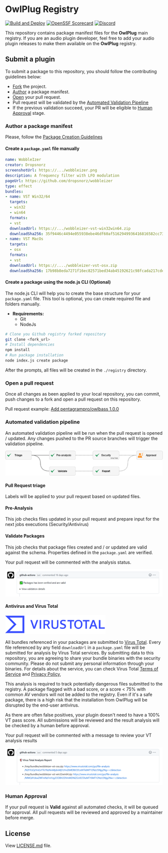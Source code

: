 # OwlPlug Registry

[![Build and Deploy](https://github.com/OwlPlug/owlplug-registry/actions/workflows/deploy.yml/badge.svg)](https://github.com/OwlPlug/owlplug-registry/actions/workflows/deploy.yml)
[![OpenSSF Scorecard](https://api.securityscorecards.dev/projects/github.com/OwlPlug/owlplug-registry/badge)](https://api.securityscorecards.dev/projects/github.com/OwlPlug/owlplug-registry)
[![Discord](https://img.shields.io/badge/chat-on%20discord-%237289DA.svg)](https://discord.gg/nEdHAMB)


This repository contains package manifest files for the **OwlPlug** main registry. If you are an audio plugin developer, feel free to add your audio plugin releases to make them available on the **OwlPlug** registry.


## Submit a plugin

To submit a package to this repository, you should follow the contributing guidelines below:
* [Fork](https://github.com/OwlPlug/owlplug-registry/fork) the project.
* [Author](#author-a-package-manifest) a package manifest.
* [Open](#open-a-pull-request) your pull request.
* Pull request will be validated by the [Automated Validation Pipeline](#automated-validation-pipeline)
* If the previous validation succeed, your PR will be eligible to [Human Approval](#human-approval) stage.

### Author a package manifest

Please, follow the [Package Creation Guidelines](/doc/Package-creation-guidelines.md)

#### Create a `package.yaml` file manually

```yml
name: WobbleIzer
creator: Dropsnorz
screenshotUrl: https://.../wobbleizer.png
description: A frequency filter with LFO modulation
pageUrl: https://github.com/dropsnorz/wobbleizer
type: effect
bundles:
- name: VST Win32/64
  targets:
  - win32
  - win64
  formats:
  - vst
  downloadUrl: https://.../wobbleizer-vst-win32win64.zip
  downloadSha256: 35f9446c4494e055938ebe46df60af5162949936416816582cc738a809ab5ccd
- name: VST MacOs
  targets:
  - osx
  formats:
  - vst
  downloadUrl: https://..../wobbleizer-vst-osx.zip
  downloadSha256: 17b98b8eda7271f16ec82571bed34ab45192621c98fcada217cde7c54bddb793
```

#### Create a package using the node.js CLI (Optional)

The node.js CLI will help you to create the base structure for your `package.yaml` file. This tool is optional, you can create required file and folders manually.

* **Requirements:**
  * Git
  * NodeJs

```sh
# Clone you Github registry forked repository
git clone <fork_url>
# Install dependencies
npm install
# Run package installation
node index.js create package

```

After the prompts, all files will be created in the `./registry` directory.

### Open a pull request

Once all changes as been applied to your local repository, you can commit, push changes to a fork and open a pull request on this repository.

Pull request example: [Add pentagrampro/owlbass 1.0.0](https://github.com/OwlPlug/owlplug-registry/pull/39)

### Automated validation pipeline

An automated validation pipeline will be run when the pull request is opened / updated. Any changes pushed to the PR source branches will trigger the validation pipeline.

![](doc/images/pipeline.png)


#### Pull Request triage

Labels will be applied to your pull request based on updated files.

#### Pre-Analysis

This job checks files updated in your pull request and prepare input for the next jobs executions (Security/Antivirus)

#### Validate Packages

This job checks that package files created and / or updated are valid against the schema. Properties defined in the `package.yaml` are verified.

Your pull request will be commented with the analysis status.

![](doc/images/validation-message.png)


#### Antivirus and Virus Total

![](doc/images/virustotal-logo.png)

All bundles referenced in your packages are submitted to [Virus Total](https://www.virustotal.com). Every file referenced by any field `downloadUrl` in a `package.yaml` file will be submitted for analysis by Virus Total services. By submitting data to this repository, you are agreeing to share your bundle binaries with the security community. Please do not submit any personal information through your binaries. For details about the service, you can check Virus Total [Terms of Service](https://support.virustotal.com/hc/en-us/articles/115002145529-Terms-of-Service) and [Privacy Policy](https://support.virustotal.com/hc/en-us/articles/115002168385-Privacy-Policy),

This analysis is required to track potentially dangerous files submitted to the registry. A package flagged with a bad score, or a score < 75% with common AV vendors will not be added to the registry. Even if it's a safe package, there is a high risk that the installation from OwlPlug will be disrupted by the end-user antivirus.

As there are often false positives, your plugin doesn't need to have a 100% VT pass score. All submissions will be reviewed and the result analysis will be checked by a human before approval.

Your pull request will be commented with a message to review your VT analysis results

![](doc/images/antivirus-message.png)


### Human Approval

If your pull request is **Valid** against all automated checks, it will be queued for approval.
All pull requests will be reviewed and approved by a maintainer before merge.

## License

View [LICENSE.md](LICENSE.md) file.

